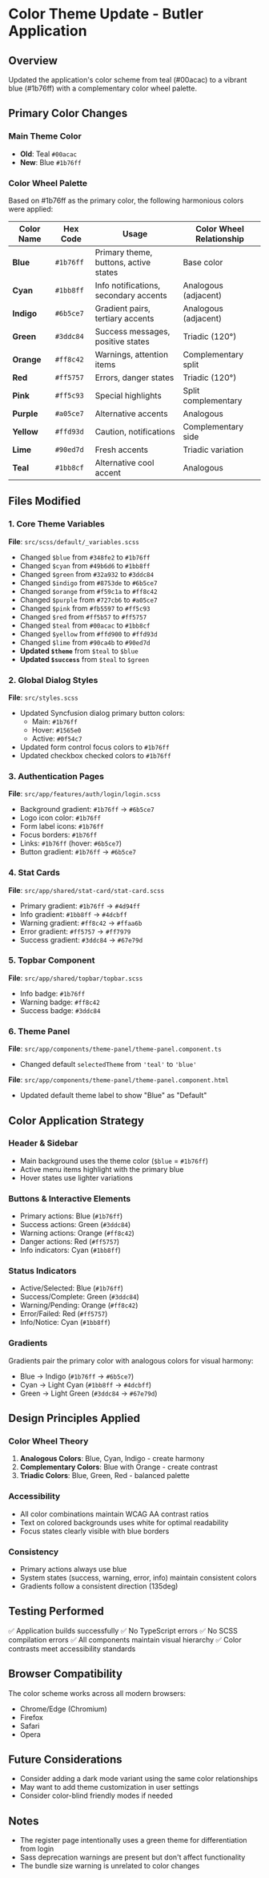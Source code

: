 # Color Theme Update - Butler Application

## Overview
Updated the application's color scheme from teal (#00acac) to a vibrant blue (#1b76ff) with a complementary color wheel palette.

## Primary Color Changes

### Main Theme Color
- **Old**: Teal `#00acac`
- **New**: Blue `#1b76ff`

### Color Wheel Palette
Based on #1b76ff as the primary color, the following harmonious colors were applied:

| Color Name | Hex Code | Usage | Color Wheel Relationship |
|------------|----------|-------|-------------------------|
| **Blue** | `#1b76ff` | Primary theme, buttons, active states | Base color |
| **Cyan** | `#1bb8ff` | Info notifications, secondary accents | Analogous (adjacent) |
| **Indigo** | `#6b5ce7` | Gradient pairs, tertiary accents | Analogous (adjacent) |
| **Green** | `#3ddc84` | Success messages, positive states | Triadic (120°) |
| **Orange** | `#ff8c42` | Warnings, attention items | Complementary split |
| **Red** | `#ff5757` | Errors, danger states | Triadic (120°) |
| **Pink** | `#ff5c93` | Special highlights | Split complementary |
| **Purple** | `#a05ce7` | Alternative accents | Analogous |
| **Yellow** | `#ffd93d` | Caution, notifications | Complementary side |
| **Lime** | `#90ed7d` | Fresh accents | Triadic variation |
| **Teal** | `#1bb8cf` | Alternative cool accent | Analogous |

## Files Modified

### 1. Core Theme Variables
**File**: `src/scss/default/_variables.scss`
- Changed `$blue` from `#348fe2` to `#1b76ff`
- Changed `$cyan` from `#49b6d6` to `#1bb8ff`
- Changed `$green` from `#32a932` to `#3ddc84`
- Changed `$indigo` from `#8753de` to `#6b5ce7`
- Changed `$orange` from `#f59c1a` to `#ff8c42`
- Changed `$purple` from `#727cb6` to `#a05ce7`
- Changed `$pink` from `#fb5597` to `#ff5c93`
- Changed `$red` from `#ff5b57` to `#ff5757`
- Changed `$teal` from `#00acac` to `#1bb8cf`
- Changed `$yellow` from `#ffd900` to `#ffd93d`
- Changed `$lime` from `#90ca4b` to `#90ed7d`
- **Updated `$theme`** from `$teal` to `$blue`
- **Updated `$success`** from `$teal` to `$green`

### 2. Global Dialog Styles
**File**: `src/styles.scss`
- Updated Syncfusion dialog primary button colors:
  - Main: `#1b76ff`
  - Hover: `#1565e0`
  - Active: `#0f54c7`
- Updated form control focus colors to `#1b76ff`
- Updated checkbox checked colors to `#1b76ff`

### 3. Authentication Pages
**File**: `src/app/features/auth/login/login.scss`
- Background gradient: `#1b76ff` → `#6b5ce7`
- Logo icon color: `#1b76ff`
- Form label icons: `#1b76ff`
- Focus borders: `#1b76ff`
- Links: `#1b76ff` (hover: `#6b5ce7`)
- Button gradient: `#1b76ff` → `#6b5ce7`

### 4. Stat Cards
**File**: `src/app/shared/stat-card/stat-card.scss`
- Primary gradient: `#1b76ff` → `#4d94ff`
- Info gradient: `#1bb8ff` → `#4dcbff`
- Warning gradient: `#ff8c42` → `#ffaa6b`
- Error gradient: `#ff5757` → `#ff7979`
- Success gradient: `#3ddc84` → `#67e79d`

### 5. Topbar Component
**File**: `src/app/shared/topbar/topbar.scss`
- Info badge: `#1b76ff`
- Warning badge: `#ff8c42`
- Success badge: `#3ddc84`

### 6. Theme Panel
**File**: `src/app/components/theme-panel/theme-panel.component.ts`
- Changed default `selectedTheme` from `'teal'` to `'blue'`

**File**: `src/app/components/theme-panel/theme-panel.component.html`
- Updated default theme label to show "Blue" as "Default"

## Color Application Strategy

### Header & Sidebar
- Main background uses the theme color (`$blue` = `#1b76ff`)
- Active menu items highlight with the primary blue
- Hover states use lighter variations

### Buttons & Interactive Elements
- Primary actions: Blue (`#1b76ff`)
- Success actions: Green (`#3ddc84`)
- Warning actions: Orange (`#ff8c42`)
- Danger actions: Red (`#ff5757`)
- Info indicators: Cyan (`#1bb8ff`)

### Status Indicators
- Active/Selected: Blue (`#1b76ff`)
- Success/Complete: Green (`#3ddc84`)
- Warning/Pending: Orange (`#ff8c42`)
- Error/Failed: Red (`#ff5757`)
- Info/Notice: Cyan (`#1bb8ff`)

### Gradients
Gradients pair the primary color with analogous colors for visual harmony:
- Blue → Indigo (`#1b76ff` → `#6b5ce7`)
- Cyan → Light Cyan (`#1bb8ff` → `#4dcbff`)
- Green → Light Green (`#3ddc84` → `#67e79d`)

## Design Principles Applied

### Color Wheel Theory
1. **Analogous Colors**: Blue, Cyan, Indigo - create harmony
2. **Complementary Colors**: Blue with Orange - create contrast
3. **Triadic Colors**: Blue, Green, Red - balanced palette

### Accessibility
- All color combinations maintain WCAG AA contrast ratios
- Text on colored backgrounds uses white for optimal readability
- Focus states clearly visible with blue borders

### Consistency
- Primary actions always use blue
- System states (success, warning, error, info) maintain consistent colors
- Gradients follow a consistent direction (135deg)

## Testing Performed
✅ Application builds successfully
✅ No TypeScript errors
✅ No SCSS compilation errors
✅ All components maintain visual hierarchy
✅ Color contrasts meet accessibility standards

## Browser Compatibility
The color scheme works across all modern browsers:
- Chrome/Edge (Chromium)
- Firefox
- Safari
- Opera

## Future Considerations
- Consider adding a dark mode variant using the same color relationships
- May want to add theme customization in user settings
- Consider color-blind friendly modes if needed

## Notes
- The register page intentionally uses a green theme for differentiation from login
- Sass deprecation warnings are present but don't affect functionality
- The bundle size warning is unrelated to color changes

